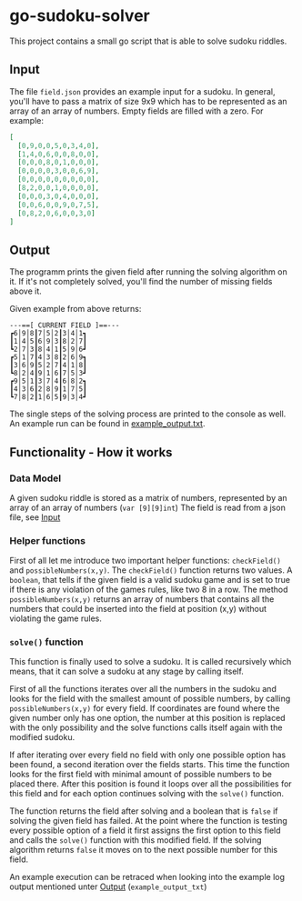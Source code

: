 # go-sudoku-solver

This project contains a small go script that is able to solve sudoku riddles.

## Input

The file `field.json` provides an example input for a sudoku.
In general, you'll have to pass a matrix of size 9x9 which has to be represented as an array of an array of numbers.
Empty fields are filled with a zero.
For example:

```json
[
  [0,9,0,0,5,0,3,4,0],
  [1,4,0,6,0,0,8,0,0],
  [0,0,0,8,0,1,0,0,0],
  [0,0,0,0,3,0,0,6,9],
  [0,0,0,0,0,0,0,0,0],
  [8,2,0,0,1,0,0,0,0],
  [0,0,0,3,0,4,0,0,0],
  [0,0,6,0,0,9,0,7,5],
  [0,8,2,0,6,0,0,3,0]
]
```

## Output

The programm prints the given field after running the solving algorithm on it.
If it's not completely solved, you'll find the number of missing fields above it.

Given example from above returns:

```
---==[ CURRENT FIELD ]==---
┏6│9│8┃7│5│2┃3│4│1┓
┃1│4│5┃6│9│3┃8│2│7┃
┗2│7│3┃8│4│1┃5│9│6┛
┏5│1│7┃4│3│8┃2│6│9┓
┃3│6│9┃5│2│7┃4│1│8┃
┗8│2│4┃9│1│6┃7│5│3┛
┏9│5│1┃3│7│4┃6│8│2┓
┃4│3│6┃2│8│9┃1│7│5┃
┗7│8│2┃1│6│5┃9│3│4┛
```

The single steps of the solving process are printed to the console as well. An example run
can be found in [example_output.txt](blob/master/example_output.txt).

## Functionality - How it works

### Data Model

A given sudoku riddle is stored as a matrix of numbers, represented by an array of an array of numbers (`var [9][9]int`)
The field is read from a json file, see [Input](#input)

### Helper functions

First of all let me introduce two important helper functions: `checkField()` and `possibleNumbers(x,y)`.
The `checkField()` function returns two values. A `boolean`, that tells if the given field is a valid sudoku 
game and is set to true if there is any violation of the games rules, like two 8 in a row. The method 
`possibleNumbers(x,y)` returns an array of numbers that contains all the numbers that could be inserted into the 
field at position (x,y) without violating the game rules.

### `solve()` function

This function is finally used to solve a sudoku. It is called recursively which means, that it can solve a sudoku 
at any stage by calling itself.

First of all the functions iterates over all the numbers in the sudoku and looks for the field with the smallest amount
of possible numbers, by calling `possibleNumbers(x,y)` for every field. If coordinates are found where the given number 
only has one option, the number at this position is replaced with the only possibility and the solve functions calls
itself again with the modified sudoku.

If after iterating over every field no field with only one possible option has been found, a second iteration over the fields starts.
This time the function looks for the first field with minimal amount of possible numbers to be placed there.
After this position is found it loops over all the possibilities for this field and for each option continues solving
with the `solve()` function.

The function returns the field after solving and a boolean that is `false` if solving the given field has failed.
At the point where the function is testing every possible option of a field it first assigns the first option
to this field and calls the `solve()` function with this modified field. If the solving algorithm returns `false`
it moves on to the next possible number for this field.

An example execution can be retraced when looking into the example log output mentioned unter [Output](#output) (`example_output_txt`)